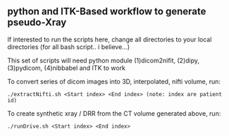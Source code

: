 ## python and ITK-Based workflow to generate pseudo-Xray

If interested to run the scripts here, change all directories to your local directories (for all bash script.. i believe...)

This set of scripts will need python module (1)dicom2nifit, (2)dipy, (3)pydicom, (4)nibbabel
and ITK to work

To convert series of dicom images into 3D, interpolated, nifti volume, run:

	./extractNifti.sh <Start index> <End index> (note: index are patient id)


To create synthetic xray  / DRR from the CT volume generated above, run:

	./runDrive.sh <Start index> <End index> 



